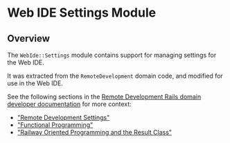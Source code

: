# Web IDE Settings Module

## Overview

The `WebIde::Settings` module contains support for managing settings for the Web IDE.

It was extracted from the `RemoteDevelopment` domain code,
and modified for use in the Web IDE.

See the following sections in the [Remote Development Rails domain developer documentation](../../../ee/lib/remote_development/README.md) for more context:

- ["Remote Development Settings"](../../../ee/lib/remote_development/README.md#remote-development-settings)
- ["Functional Programming"](../../../ee/lib/remote_development/README.md#functional-patterns)
- ["Railway Oriented Programming and the Result Class"](../../../ee/lib/remote_development/README.md#railway-oriented-programming-and-the-result-class)

